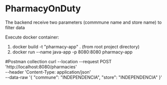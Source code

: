 # PharmacyOnDuty

The backend receive two parameters (commmune name and store name) to filter data

Execute docker container:
1. docker build -t "pharmacy-app" . (from root project directory)
2. docker run --name java-app -p 8080:8080 pharmacy-app


#Postman collection
curl --location --request POST 'http://localhost:8080/pharmacies' \
--header 'Content-Type: application/json' \
--data-raw '{
    "commune": "INDEPENDENCIA",
    "store": "INDEPENDENCIA"
}'
